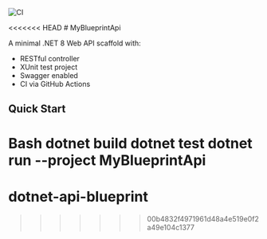![CI](https://github.com/developerandtester/dotnet-api-blueprint/actions/workflows/ci.yml/badge.svg)


<<<<<<< HEAD
﻿# MyBlueprintApi

A minimal .NET 8 Web API scaffold with:

- RESTful controller
- XUnit test project
- Swagger enabled
- CI via GitHub Actions

## Quick Start

Bash
dotnet build
dotnet test
dotnet run --project MyBlueprintApi
=======
# dotnet-api-blueprint
>>>>>>> 00b4832f4971961d48a4e519e0f2a49e104c1377
